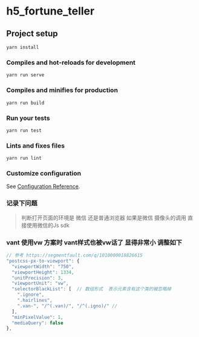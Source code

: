 # h5_fortune_teller

## Project setup
```
yarn install
```

### Compiles and hot-reloads for development
```
yarn run serve
```

### Compiles and minifies for production
```
yarn run build
```

### Run your tests
```
yarn run test
```

### Lints and fixes files
```
yarn run lint
```

### Customize configuration
See [Configuration Reference](https://cli.vuejs.org/config/).

### 记录下问题 
> 判断打开页面的环境是 微信 还是普通浏览器  如果是微信 摄像头的调用 直接使用微信的Js sdk
### vant 使用vw 方案时 vant样式也被vw话了 显得非常小 调整如下
```javascript
// 参考 https://segmentfault.com/q/1010000018826615
"postcss-px-to-viewport": {
  "viewportWidth": "750",
  "viewportHeight": 1334,
  "unitPrecision": 3,
  "viewportUnit": "vw",
  "selectorBlackList": [  // 数组形式  表示元素含有这个类的被忽略掉
    ".ignore",
    ".hairlines",
    ".van-", "/^(.van)/", "/^(.igno)/" // 
  ],
  "minPixelValue": 1,
  "mediaQuery": false
},
```



